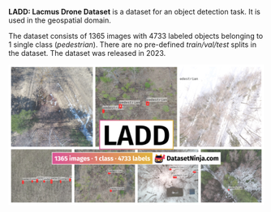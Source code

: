 **LADD: Lacmus Drone Dataset** is a dataset for an object detection task. It is used in the geospatial domain. 

The dataset consists of 1365 images with 4733 labeled objects belonging to 1 single class (*pedestrian*). There are no pre-defined <i>train/val/test</i> splits in the dataset. The dataset was released in 2023.

<img src="https://github.com/dataset-ninja/lacmus-drone-dataset/raw/main/visualizations/poster.png">
